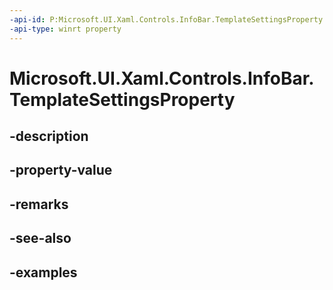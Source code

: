 ```yaml
---
-api-id: P:Microsoft.UI.Xaml.Controls.InfoBar.TemplateSettingsProperty
-api-type: winrt property
---
```


# Microsoft.UI.Xaml.Controls.InfoBar.TemplateSettingsProperty

<!--
public static Windows.UI.Xaml.DependencyProperty TemplateSettingsProperty { get; }
-->


## -description

## -property-value

## -remarks

## -see-also

## -examples



